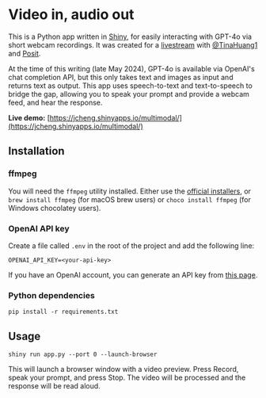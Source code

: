 # Video in, audio out

This is a Python app written in [Shiny](https://shiny.posit.co/py/), for easily interacting with GPT-4o via short webcam recordings. It was created for a [livestream](https://www.youtube.com/watch?v=OLTgI6DAQ_A) with [@TinaHuang1](https://www.youtube.com/@TinaHuang1) and [Posit](https://posit.co).

At the time of this writing (late May 2024), GPT-4o is available via OpenAI's chat completion API, but this only takes text and images as input and returns text as output. This app uses speech-to-text and text-to-speech to bridge the gap, allowing you to speak your prompt and provide a webcam feed, and hear the response.

**Live demo:** [https://jcheng.shinyapps.io/multimodal/](https://jcheng.shinyapps.io/multimodal/)

## Installation

### ffmpeg

You will need the `ffmpeg` utility installed. Either use the [official installers](https://ffmpeg.org/download.html), or `brew install ffmpeg` (for macOS brew users) or `choco install ffmpeg` (for Windows chocolatey users).

### OpenAI API key

Create a file called `.env` in the root of the project and add the following line:

```
OPENAI_API_KEY=<your-api-key>
```

If you have an OpenAI account, you can generate an API key from [this page](https://platform.openai.com/api-keys).

### Python dependencies

```
pip install -r requirements.txt
```

## Usage

```
shiny run app.py --port 0 --launch-browser
```

This will launch a browser window with a video preview. Press Record, speak your prompt, and press Stop. The video will be processed and the response will be read aloud.

